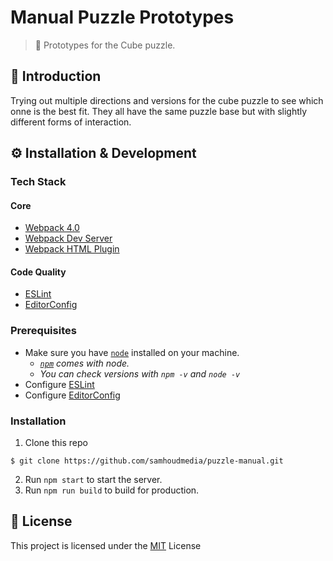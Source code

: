 # Manual Puzzle Prototypes
>📔 Prototypes for the Cube puzzle. 

## 📖 Introduction
Trying out multiple directions and versions for the cube puzzle to see which onne is the best fit. They all have the same puzzle base but with slightly different forms of interaction.

## ⚙ Installation & Development
### Tech Stack
#### Core
* [Webpack 4.0](https://www.npmjs.com/package/webpack)
* [Webpack Dev Server](https://github.com/webpack/webpack-dev-server)
* [Webpack HTML Plugin](https://github.com/webpack/webpack-dev-server)

#### Code Quality
* [ESLint](https://eslint.org/)
* [EditorConfig](http://editorconfig.org/)

### Prerequisites
* Make sure you have [`node`](https://nodejs.org/en/) installed on your machine.
  * *[`npm`](https://www.npmjs.com/) comes with node.*
  * *You can check versions with `npm -v` and `node -v`*
* Configure [ESLint](https://eslint.org/docs/user-guide/integrations)
* Configure [EditorConfig](http://editorconfig.org/)

### Installation
1. Clone this repo
```
$ git clone https://github.com/samhoudmedia/puzzle-manual.git
```
2. Run `npm start` to start the server.
3. Run `npm run build` to build for production.

## 📃 License
This project is licensed under the [MIT](LICENSE) License
